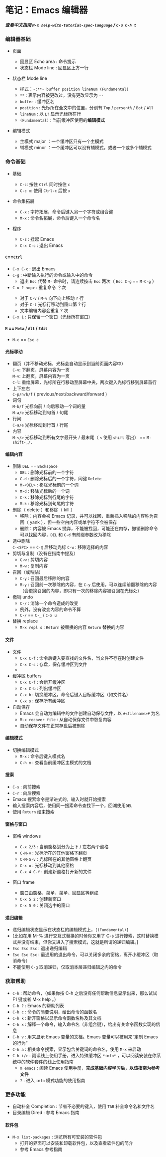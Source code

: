 # 笔记：Emacs 编辑器

***查看中文指南 `M-x help-with-tutorial-spec-language` / `C-u C-h t`***

### 编辑器基础

- 页面  
  - 回显区 Echo area : 命令提示  
  - 状态栏 Mode line : 回显区上方一行  

- 状态栏 Mode line
  - 样式：`-:**- buffer position lineNum (Fundamental)`  
  - `**` : 表示内容被更改过，没有更改显示为 `--`  
  - `buffer` : 缓冲区名  
  - `position` : 光标所在全文中的位置，分别有 `Top` / `persent%` / `Bot` / `All`  
  - `lineNum` : 以 `L?` 显示光标所在行  
  - `(Fundamental)` : 当前缓冲区使用的**编辑模式**

- 编辑模式
  - 主模式 major ：一个缓冲区只有一个主模式  
  - 辅模式 minor ：一个缓冲区可以没有辅模式，或者一个或多个辅模式  

### 命令基础

- 基础  
  - `C-c`: 按住 `Ctrl` 同时按住 `c` 
  - `C-c x`:  使用 `Ctrl-c` 后按 `x`  

- 命令集拓展  
  - `C-x` : 字符拓展，命令后键入另一个字符或组合键  
  - `M-x` : 命令名拓展，命令后键入一个命令名  

- 程序  
  - `C-z` : 挂起 Emacs  
  - `C-x C-c` : 退出 Emacs  

#### `C`==`Ctrl`  

- `C-x C-c` : 退出 Emacs  
- `C-g` : 中断输入执行的命令或输入中的命令  
  - 退出 `Esc` 代替 `M-` 命令时，请连续按击 `Esc` 两次（ `Esc C-g` == `M-C-g` ）  
- `C-u ? <op>` : 重复命令 <op> ？次  
  - 对于 `C-v` / `M-v` 向下向上移动 `?` 行  
  - 对于 `C-l` 光标行移动到窗口第 ? 行  
  - 文本编辑内容会重复 ? 次  
- `C-x 1` : 只保留一个窗口（光标所在窗口）  

#### `M` == `Meta` / `Alt` / `Edit`  

- `M-c` == `Esc c` 

#### 光标移动

- 翻页（并不移动光标，光标会自动显示到当前页面内容中）  
  `C-v`: 下翻页，屏幕内容为一页  
  `M-v`: 上翻页，屏幕内容为一页  
  `C-l`: 重绘屏幕，光标所在行移动至屏幕中央，两次键入光标行移到屏幕首行  
- 上下左右  
  `C-p/n/b/f` ( previous/next/backward/forward )  
- 词句  
  `M-b/f` 光标向前 / 向后移动一个词的量  
  `M-a/e` 光标移动到句首 / 句尾  
- 行间  
  `C-a/e` 光标移动到行首 / 行尾  
- 内容  
  `M-</>` 光标移动到所有文字最开头 / 最末尾（ `<` 使用 `shift` 写出） == `M-shift-,/.`


#### 编辑内容

- 删除 `DEL` == `Backspace`
  - `DEL` : 删除光标前的一个字符  
  - `C-d` : 删除光标后的一个字符，同键 `Delete`  
  - `M-<DEL>` : 移除光标前的一个词  
  - `M-d` : 移除光标后的一个词  
  - `C-k` : 移除光标到行尾的字符  
  - `M-k` : 移除光标到句尾的字符  
- 删除（ delete ）和移除（ kill ）  
  - 移除：内容会被 Emacs 记录，并可以找回，重新插入移除的内容称为召回（ yank ），但一些空白内容或单字符不会被保存  
  - 删除：内容被 Emacs 抛弃，不能被找回，可能还在内存，撤销删除命令可以找回内容，`DEL` 和 `C-d` 有前缀参数改为移除  
- 选中删除  
  `C-<SPC>` == `C-@` 后移动光标 `C-w` : 移除选择的内容  
- 剪切与复制（没有在指南中提及）  
  - `C-w` : 剪切内容  
  - `M-w` : 复制内容  
- 召回（或粘贴）  
  - `C-y` : 召回最后移除的内容  
  - `M-y` : 召回前一次移除的内容，在 `C-y` 后使用，可以连续前翻移除的内容（会更换召回的内容，即只有一次的移除内容被召回在光标处）  
- 撤销 undo  
  - `C-/` : 消除一个命令造成的改变  
  - 例外，没有改变内容的命令不算  
  - `C-/` == `C-_` / `C-x u`  
- 替换 replace  
  - `M-x repl s` : `Return` 被替换的内容 `Return` 替换的内容  

#### 文件

- 文件  
  - `C-x C-f` : 命令后键入要查找的文件名，当文件不存在时创建文件  
  - `C-x C-s` : 存盘，保存缓冲区到文件  
  - 
- 缓冲区 buffers  
  - `C-x C-f` : 会新开缓冲区  
  - `C-x C-b` : 列出缓冲区  
  - `C-x b` : 切换缓冲区，命令后键入目标缓冲区（如文件名）  
  - `C-x s` : 保存所有缓冲区  
- 自动保存  
  - Emacs 会自动为编辑中的文件创建自动保存文件，以 `#<filename>#` 为名  
  - `M-x recover file` : 从自动保存文件中恢复内容  
  - 自动保存文件在正常存盘后被删除  

#### 编辑模式

- 切换编辑模式
  - `M-x` : 命令后键入模式名  
  - `C-h m` : 查看当前缓冲区主模式的文档  


#### 搜索

- `C-s` : 向前搜索  
- `C-r` : 向后搜索  
- Emacs 搜索命令是渐进式的，输入时就开始搜索  
- 输入搜索内容后，使用同一搜索命令查找下一个，回溯使用`DEL`  
- 使用 `Return` 结束搜索  

#### 窗格与窗口

- 窗格 windows  
  - `C-x 2/3` : 当前窗格划分为上下 / 左右两个窗格  
  - `C-M-v` : 光标所在的其他窗格下翻页  
  - `C-M-S-v` : 光标所在的其他窗格上翻页  
  - `C-x o` : 光标移动到其他窗格  
  - `C-x 4 C-f` : 创建新窗格打开新的文件  

- 窗口 frame  
  - 窗口由窗格、菜单、菜单、回显区等组成  
  - `C-x 5 2` : 创建新窗口  
  - `C-x 5 0` : 关闭选中的窗口  

#### 递归编辑

- 递归编辑状态显示在状态栏的编辑模式上，`[(Fundamental)]`  
- [比如在用 M-% 进行交互式替换的时候你又用了 C-s 进行搜索，这时替换模式并没有结束，但你又进入了搜索模式，这就是所谓的递归编辑。]  
- `Esc Esc Esc` : 退出递归编辑  
- `Esc Esc Esc` : 最通用的退出命令，可以关闭多余的窗格，离开小缓冲区（取消命令）
- 不能使用 `C-g` 取消递归，仅取消本层递归编辑之内的命令  

### 获取帮助

- `C-h` : 帮助命令，（如果你按 C-h 之后没有任何帮助信息显示出来，那么试试 F1 键或者 M-x help <Return> 。）  
- `C-h ?` : Emacs 的帮助列表  
- `C-h c` : 命令的简要说明，给出命令的函数名  
- `C-h k` : 新开窗格以显示命令函数名称及其文档  
- `C-h x` : 解释一个命令，输入命令名（非组合键），给出有关命令函数实现的信息  
- `C-h v` : 用来显示 Emacs 变量的文档。Emacs 变量可以被用来“定制 Emacs 的行为”  
- `C-h a` : 相关命令搜索，显示包含关键词的命令名，使用 `M-x` 来启动  
- `C-h i/r` : 阅读线上使用手册，进入特殊缓冲区 `*info*` ，可以阅读安装在你系统中的软件套件的线上使用指南  
  - `m emacs` : 阅读 Emacs 使用手册，**完成基础内容学习后，以该指南为参考文件**  
  - `?` : 进入 `info` 模式功能的使用指南  

### 更多功能

- 自动补全 Completion : 节省不必要的键入，使用 `TAB` 补全命令名和文件名  
- 目录编辑 Dired : 参考 Emacs 指南  

#### 软件包

- `M-x list-packages` : 浏览所有可安装的软件包  
  - 打开的界面可以安装和卸载软件包，以及查看软件包的简介  
  - 参考 Emacs 参考指南  


